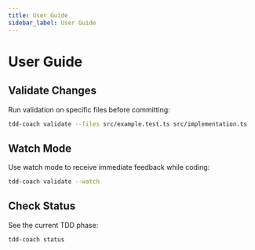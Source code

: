 ```yaml
---
title: User Guide
sidebar_label: User Guide
---
```


# User Guide

## Validate Changes
Run validation on specific files before committing:
```bash
tdd-coach validate --files src/example.test.ts src/implementation.ts
```

## Watch Mode
Use watch mode to receive immediate feedback while coding:
```bash
tdd-coach validate --watch
```

## Check Status
See the current TDD phase:
```bash
tdd-coach status

```